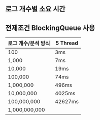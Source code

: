 ## 로그 개수별 소요 시간
## 전제조건 BlockingQueue 사용

로그 개수/분석 방식 |	5 Thread
| ------------ | --------
100 |	3ms
1,000 |	7ms
10,000 |	19ms
100,000 |	74ms
1,000,000 |	496ms
10,000,000 |	4025ms
100,000,000 |	42627ms
1,000,000,000 | 
